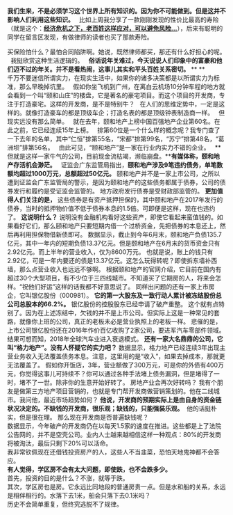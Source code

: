 **我们生来，不是必须学习这个世界上所有知识的。因为你不可能做到。但是这并不影响人们利用这些知识。**
 
比如上周我分享了一款刚刚发现的性价比最高的寿险（就是这个：[**经济危机之下，老百姓这样应对，可以避免风险...**][...]），后来有聪明的同学在留言区发现，有做律师的读者也买了那款寿险。
  
买保险怕什么？最怕合同陷阱啊。她说，既然律师都买，那还有什么好担心的呢。
 
我挺欣赏这种生活逻辑的。
 
**俗话说年关难过，今天说说人们印象中的富豪和他们迈不过的年关。并不是看热闹，这事儿其实和平头百姓关系密切。**
** **  
千万不要迷信所谓实力，在现实生活中，如果你的诸多决策都是以所谓实力为标准，那么早晚掉坑里。
 
假如你坐飞机到广州，在离白云机场10分钟车程的地方就会看到一个叫“颐和山庄”的楼盘，它是著名的豪宅项目。而这个项目的开发商，专注于打造豪宅。这样的开发商，是不是特别牛？
 
在人们的思维定势中，一定是这样的。就像打造豪车的都是顶级车企；打造名表的都是顶级钟表制造商一样。
 
但现实远没有那么简单。
 
就在去年，颐和地产上榜中国百强地产企业第60名。在此之前，它已经连续15年上榜。
 
排第60位是一个什么样的概念呢？我专门查了一下去年的名单，其中“仁恒”排第55名，“宋都”排第99名，“苏宁”排第48名，“葛洲坝”排第56名。
 
由此可见，“颐和地产”是一家在行业内实力不错的企业。
 
**但就是这样一家牛气的公司，目前现金流枯竭，濒临崩盘。****有媒体称，颐和地产存活机会渺茫。**
 
证监会广东监管局指出，**颐和地产涉及9笔违约债务，单笔数额均超过1000万元，总额超过50亿元。**
 颐和地产并不是一家上市公司，之所以遭到证监会广东监管局的警示，是因为颐和地产的这些债务都属于债券，公司的债券发行和履约是受证监会监管的。 地方政府发行债券是受财政部监管的。 **更加值得人们关注的是，** 这些债券是有资产抵押担保的，其中颐和地产在2017年发行的债券，当时的抵押物价值不低于债券本息的1.5倍。可即便是这样，现在也违约了。 **这说明什么？** 说明没有金融机构看好这些资产，即使它看起来蛮值钱的。如果看好它们，那么颐和地产只要短期内借一个过桥资金，先把债券的本息还上，然后再利用担保物借新债即可。 数据显示，截止到今年6月末，颐和地产负债135.7亿元，其中一年内的短期负债13.37亿元。但是颐和地产在6月末的货币资金只有2.92亿元。而上半年的营业收入，仅为8600万元。 也就是说，账上的钱只有2.92亿，可是一年内要还的债是13.37亿元。这怎么玩得转呢？即使拆东墙补西墙，那么点营业收入也远远不够啊。 根据颐和地产的官网介绍，它目前在国内有超过30个大型项目，有不少位于三四线城市。不知道买了它期房的人，将来会怎样。“祝他们好运”这样的话我都不好意思说了。 同样出问题的还有一家上市房企，它叫银亿股份（000981）。 **它的第一大股东及一致行动人累计被冻结股份总公司总股本的66.2%。** 银亿股份的控股股东已经申请了破产重整。 这个就有点特别了。因为在上述冻结中，欠钱的并不是上市公司。但实际上这是一种常见的套路，就像你上班的公司，真正的老板未必是营业执照上的老板一样。 悲催的是，上市公司银亿股份还在2016年作价百亿收购了2家公司，要进军汽车零部件领域。结果可想而知，2018年全球汽车业进入衰退模式。 **还有一家大名鼎鼎的公司，它叫“格力地产”。没有人怀疑它的实力吧？** 数据显示，格力地产已经连续3年出现主营业务收入无法覆盖债务本息。注意，这里用的是“收入”，如果去掉成本，那就更无法覆盖了。 假如你开饭店，3年，营业额做了300万元，可是你的外债有400万元，你觉得这事儿可持续不？你可以通过各种手法堵上债务漏洞，但是堵得了一时，堵不了一世。除非你的生意开始好转了。 房地产业会再次好转吗？ 我有个朋友是做第三方地产项目营销的，也就是专门帮开发商做营销策划的。他在二线城市。我问他，最近市场趋势如何？ **他说，开发商的预期实际上是由自身的资金链状况决定的。不缺钱的开发商，很乐观；缺钱的，只能强装乐观。**  他的话挺朴实，但是很在理。 那么现在开发商是否普遍缺钱呢？  
数据显示，今年破产的开发商仍在以每天1.5家的速度在推进。这些都是上了法院公告网的，并不是空壳公司。业内人士越来越相信这样一种观点：80%的开发商将被淘汰，最后只剩下20%可以活命。  
我非常钦佩现在还借钱投资房产的人，这些人不当韭菜，恐怕天地鬼神都不会答应。  
**有人觉得，学区房不会有太大问题，即使跌，也不会跌多少。**  
首先，投资的目的是什么？不涨，就等于跌。  
其次，学区房也是房。它永远比同地段的普通房贵一点。但是水和船的关系，永远是相伴相行的。水落下去1米，船会只落下去0.1米吗？  
历史不会简单重复，但终究逃脱不了规律。

[...]: http://mp.weixin.qq.com/s?__biz=MzU0NTkyOTAzMw==&mid=2247486808&idx=1&sn=5af19c8bc0ad3a8e7844b9882886bf31&chksm=fb642f7ecc13a668f29a139fdf7f44d9f6dac5e2991bfb6f3e82218a7c575179d1b99c1d9c83&scene=21#wechat_redirect